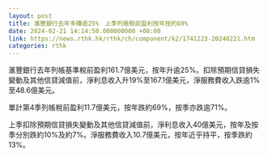 ```yaml
---
layout: post
title: 滙豐銀行去年多賺逾25%　上季列帳稅前盈利按年挫約69%
date: 2024-02-21 14:14:50.000000000 +08:00
link: https://news.rthk.hk/rthk/ch/component/k2/1741223-20240221.htm
categories: rthk
---
```


滙豐銀行去年列帳基準稅前盈利161.7億美元，按年升逾25%。扣除預期信貸損失變動及其他信貸減值前，淨利息收入升19%至167.1億美元，淨服務費收入跌逾1%至48.6億美元。

單計第4季列帳稅前盈利11.7億美元，按年跌約69%，按季亦跌逾71%。

上季扣除預期信貸損失變動及其他信貸減值前，淨利息收入40億美元，按年及按季分別跌約10%及約7%。淨服務費收入10.7億美元，按年近乎持平，按季跌約13%。
